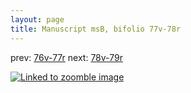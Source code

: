 ```yaml
---
layout: page
title: Manuscript msB, bifolio 77v-78r
---
```


prev: [76v-77r](../76v-77r/) next: [78v-79r](../78v-79r/)



[![Linked to zoomble image](http://www.homermultitext.org/iipsrv?IIIF=/project/homer/pyramidal/deepzoom/hmt/vbbifolio/v1/vb_77v_78r.tif/full/2000,/0/default.jpg)](http://www.homermultitext.org/ict2/?urn=urn:cite2:hmt:vbbifolio.v1:vb_77v_78r)

